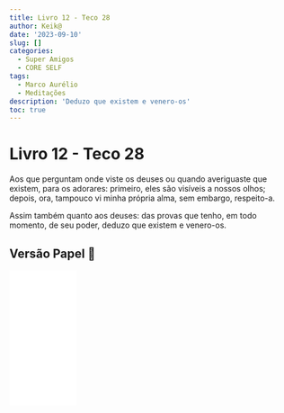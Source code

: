 ```yaml
---
title: Livro 12 - Teco 28
author: Keik@
date: '2023-09-10'
slug: []
categories:
  - Super Amigos
  - CORE SELF
tags:
  - Marco Aurélio
  - Meditações
description: 'Deduzo que existem e venero-os'
toc: true
---
```


# Livro 12 - Teco 28


Aos que perguntam onde viste os deuses ou quando averiguaste que existem, para os adorares: primeiro, eles são visíveis a nossos olhos; depois, ora, tampouco vi minha própria alma, sem embargo, respeito-a. 

Assim também quanto aos deuses: das provas que tenho, em todo momento, de seu poder, deduzo que existem e venero-os.


## Versão Papel :book:
<iframe style="width:120px;height:240px;" marginwidth="0" marginheight="0" scrolling="no" frameborder="0" src="//ws-na.amazon-adsystem.com/widgets/q?ServiceVersion=20070822&OneJS=1&Operation=GetAdHtml&MarketPlace=BR&source=ss&ref=as_ss_li_til&ad_type=product_link&tracking_id=mundodekeika-20&language=pt_BR&marketplace=amazon&region=BR&placement=B092FVY4BB&asins=B092FVY4BB&linkId=37c5ec14221f61f811029aa88b520891&show_border=true&link_opens_in_new_window=true"></iframe>